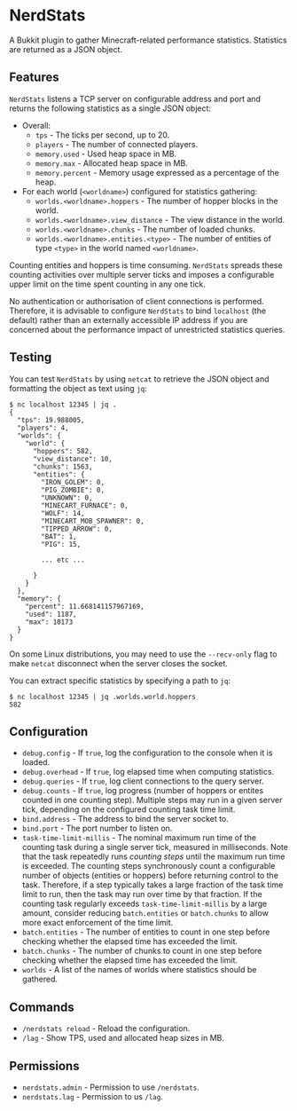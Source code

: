 NerdStats
=========
A Bukkit plugin to gather Minecraft-related performance statistics.
Statistics are returned as a JSON object.


Features
--------
`NerdStats` listens a TCP server on configurable address and port and returns
the following statistics as a single JSON object:

 * Overall:
   * `tps` - The ticks per second, up to 20.
   * `players` - The number of connected players.
   * `memory.used` - Used heap space in MB.
   * `memory.max` - Allocated heap space in MB.
   * `memory.percent` - Memory usage expressed as a percentage of the heap.
 * For each world (`<worldname>`) configured for statistics gathering:
   * `worlds.<worldname>.hoppers` - The number of hopper blocks in the world.
   * `worlds.<worldname>.view_distance` - The view distance in the world.
   * `worlds.<worldname>.chunks` - The number of loaded chunks.
   * `worlds.<worldname>.entities.<type>` - The number of entities of type
     `<type>` in the world named `<worldname>`.
     
Counting entities and hoppers is time consuming. `NerdStats` spreads these
counting activities over multiple server ticks and imposes a configurable upper
limit on the time spent counting in any one tick.

No authentication or authorisation of client connections is performed.
Therefore, it is advisable to configure `NerdStats` to bind `localhost` (the
default) rather than an externally accessible IP address if you are concerned
about the performance impact of unrestricted statistics queries.


Testing
-------
You can test `NerdStats` by using `netcat` to retrieve the JSON object and 
formatting the object as text using `jq`:

```
$ nc localhost 12345 | jq .
{
  "tps": 19.988005,
  "players": 4,
  "worlds": {
    "world": {
      "hoppers": 582,
      "view_distance": 10,
      "chunks": 1563,
      "entities": {
        "IRON_GOLEM": 0,
        "PIG_ZOMBIE": 0,
        "UNKNOWN": 0,
        "MINECART_FURNACE": 0,
        "WOLF": 14,
        "MINECART_MOB_SPAWNER": 0,
        "TIPPED_ARROW": 0,
        "BAT": 1,
        "PIG": 15,

        ... etc ...

      }
    }
  },
  "memory": {
    "percent": 11.668141157967169,
    "used": 1187,
    "max": 10173
  }
}
```

On some Linux distributions, you may need to use the `--recv-only` flag to make
`netcat` disconnect when the server closes the socket.

You can extract specific statistics by specifying a path to `jq`:
```
$ nc localhost 12345 | jq .worlds.world.hoppers
582
```


Configuration
-------------
 * `debug.config` - If `true`, log the configuration to the console when it is
   loaded.
 * `debug.overhead` - If `true`, log elapsed time when computing statistics.
 * `debug.queries` - If `true`, log client connections to the query server.
 * `debug.counts` - If `true`, log progress (number of hoppers or entites
   counted in one counting step).  Multiple steps may run in a given server
   tick, depending on the configured counting task time limit.
 * `bind.address` - The address to bind the server socket to.
 * `bind.port` - The port number to listen on.
 * `task-time-limit-millis` - The nominal maximum run time of the counting task
   during a single server tick, measured in milliseconds.  Note that the task
   repeatedly runs *counting steps* until the maximum run time is exceeded.  The
   counting steps synchronously count a configurable number of objects
   (entities or hoppers) before returning control to the task.  Therefore, if
   a step typically takes a large fraction of the task time limit to run, then
   the task may run over time by that fraction.  If the counting task regularly
   exceeds `task-time-limit-millis` by a large amount, consider reducing 
   `batch.entities` or `batch.chunks` to allow more exact enforcement of the
   time limit.
 * `batch.entities` - The number of entities to count in one step before
   checking whether the elapsed time has exceeded the limit.
 * `batch.chunks` - The number of chunks to count in one step before
   checking whether the elapsed time has exceeded the limit.
 * `worlds` - A list of the names of worlds where statistics should be gathered.


Commands
--------
 * `/nerdstats reload` - Reload the configuration.
 * `/lag` - Show TPS, used and allocated heap sizes in MB.


Permissions
-----------
 * `nerdstats.admin` - Permission to use `/nerdstats`.
 * `nerdstats.lag` - Permission to us `/lag`.

